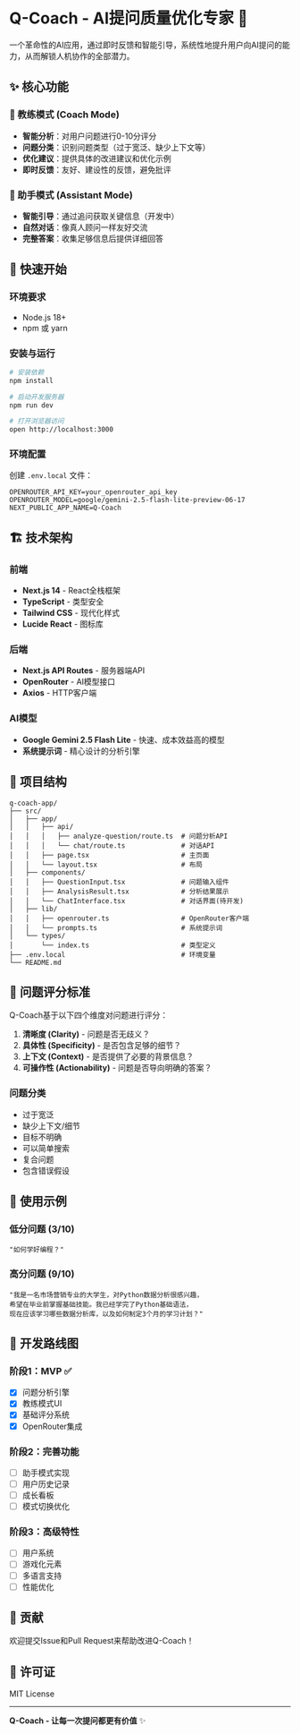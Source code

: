 # Q-Coach - AI提问质量优化专家 🎯

一个革命性的AI应用，通过即时反馈和智能引导，系统性地提升用户向AI提问的能力，从而解锁人机协作的全部潜力。

## ✨ 核心功能

### 🎯 教练模式 (Coach Mode)
- **智能分析**：对用户问题进行0-10分评分
- **问题分类**：识别问题类型（过于宽泛、缺少上下文等）
- **优化建议**：提供具体的改进建议和优化示例
- **即时反馈**：友好、建设性的反馈，避免批评

### 💬 助手模式 (Assistant Mode) 
- **智能引导**：通过追问获取关键信息（开发中）
- **自然对话**：像真人顾问一样友好交流
- **完整答案**：收集足够信息后提供详细回答

## 🚀 快速开始

### 环境要求
- Node.js 18+
- npm 或 yarn

### 安装与运行
```bash
# 安装依赖
npm install

# 启动开发服务器
npm run dev

# 打开浏览器访问
open http://localhost:3000
```

### 环境配置
创建 `.env.local` 文件：
```env
OPENROUTER_API_KEY=your_openrouter_api_key
OPENROUTER_MODEL=google/gemini-2.5-flash-lite-preview-06-17
NEXT_PUBLIC_APP_NAME=Q-Coach
```

## 🏗️ 技术架构

### 前端
- **Next.js 14** - React全栈框架
- **TypeScript** - 类型安全
- **Tailwind CSS** - 现代化样式
- **Lucide React** - 图标库

### 后端
- **Next.js API Routes** - 服务器端API
- **OpenRouter** - AI模型接口
- **Axios** - HTTP客户端

### AI模型
- **Google Gemini 2.5 Flash Lite** - 快速、成本效益高的模型
- **系统提示词** - 精心设计的分析引擎

## 📁 项目结构

```
q-coach-app/
├── src/
│   ├── app/
│   │   ├── api/
│   │   │   ├── analyze-question/route.ts  # 问题分析API
│   │   │   └── chat/route.ts              # 对话API
│   │   ├── page.tsx                       # 主页面
│   │   └── layout.tsx                     # 布局
│   ├── components/
│   │   ├── QuestionInput.tsx              # 问题输入组件
│   │   ├── AnalysisResult.tsx             # 分析结果展示
│   │   └── ChatInterface.tsx              # 对话界面(待开发)
│   ├── lib/
│   │   ├── openrouter.ts                  # OpenRouter客户端
│   │   └── prompts.ts                     # 系统提示词
│   └── types/
│       └── index.ts                       # 类型定义
├── .env.local                             # 环境变量
└── README.md
```

## 🎯 问题评分标准

Q-Coach基于以下四个维度对问题进行评分：

1. **清晰度 (Clarity)** - 问题是否无歧义？
2. **具体性 (Specificity)** - 是否包含足够的细节？
3. **上下文 (Context)** - 是否提供了必要的背景信息？
4. **可操作性 (Actionability)** - 问题是否导向明确的答案？

### 问题分类
- 过于宽泛
- 缺少上下文/细节
- 目标不明确
- 可以简单搜索
- 复合问题
- 包含错误假设

## 🌟 使用示例

### 低分问题 (3/10)
```
"如何学好编程？"
```

### 高分问题 (9/10)
```
"我是一名市场营销专业的大学生，对Python数据分析很感兴趣，
希望在毕业前掌握基础技能。我已经学完了Python基础语法，
现在应该学习哪些数据分析库，以及如何制定3个月的学习计划？"
```

## 🚀 开发路线图

### 阶段1：MVP ✅
- [x] 问题分析引擎
- [x] 教练模式UI
- [x] 基础评分系统
- [x] OpenRouter集成

### 阶段2：完善功能
- [ ] 助手模式实现
- [ ] 用户历史记录
- [ ] 成长看板
- [ ] 模式切换优化

### 阶段3：高级特性
- [ ] 用户系统
- [ ] 游戏化元素
- [ ] 多语言支持
- [ ] 性能优化

## 🤝 贡献

欢迎提交Issue和Pull Request来帮助改进Q-Coach！

## 📄 许可证

MIT License

---

**Q-Coach - 让每一次提问都更有价值** ✨
